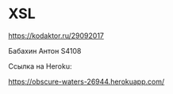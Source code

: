 # XSL


https://kodaktor.ru/29092017

Бабахин Антон S4108

Ссылка на Heroku:

<a href="https://obscure-waters-26944.herokuapp.com/">https://obscure-waters-26944.herokuapp.com/</a>
